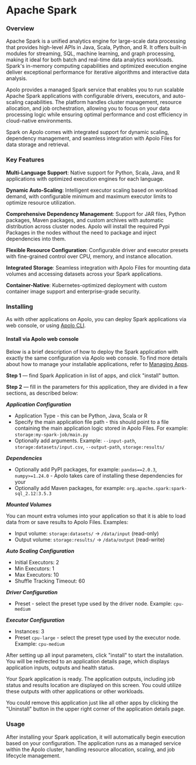 # Apache Spark

### Overview

Apache Spark is a unified analytics engine for large-scale data processing that provides high-level APIs in Java, Scala, Python, and R. It offers built-in modules for streaming, SQL, machine learning, and graph processing, making it ideal for both batch and real-time data analytics workloads. Spark's in-memory computing capabilities and optimized execution engine deliver exceptional performance for iterative algorithms and interactive data analysis.

Apolo provides a managed Spark service that enables you to run scalable Apache Spark applications with configurable drivers, executors, and auto-scaling capabilities. The platform handles cluster management, resource allocation, and job orchestration, allowing you to focus on your data processing logic while ensuring optimal performance and cost efficiency in cloud-native environments.

Spark on Apolo comes with integrated support for dynamic scaling, dependency management, and seamless integration with Apolo Files for data storage and retrieval.

### Key Features

**Multi-Language Support**: Native support for Python, Scala, Java, and R applications with optimized execution engines for each language.

**Dynamic Auto-Scaling**: Intelligent executor scaling based on workload demand, with configurable minimum and maximum executor limits to optimize resource utilization.

**Comprehensive Dependency Management**: Support for JAR files, Python packages, Maven packages, and custom archives with automatic distribution across cluster nodes. Apolo will install the required Pypi Packages in the nodes without the need to package and inject dependencies into them.

**Flexible Resource Configuration**: Configurable driver and executor presets with fine-grained control over CPU, memory, and instance allocation.

**Integrated Storage**: Seamless integration with Apolo Files for mounting data volumes and accessing datasets across your Spark applications.

**Container-Native**: Kubernetes-optimized deployment with custom container image support and enterprise-grade security.

### Installing

As with other applications on Apolo, you can deploy Spark applications via web console, or using [Apolo CLI](../../../../apolo-concepts-cli/apps/installable-apps/available-apps/apache-spark.md).

#### Install via Apolo web console

Below is a brief description of how to deploy the Spark application with exactly the same configuration via Apolo web console. To find more details about how to manage your installable applications, refer to [Managing Apps](../managing-apps.md).

**Step 1** — find Spark Application in list of apps, and click "install" button.

**Step 2** — fill in the parameters for this application, they are divided in a few sections, as described below:

_**Application Configuration**_

* Application Type - this can be Python, Java, Scala or R
* Specify the main application file path - this should point to a file containing the main application logic stored in Apolo Files. For example: `storage:my-spark-job/main.py`
* Optionally add arguments. Example: `--input-path`, `storage:datasets/input.csv`, `--output-path`, `storage:results/`

_**Dependencies**_

* Optionally add PyPI packages, for example: `pandas==2.0.3`, `numpy>=1.24.0` - Apolo takes care of installing these dependencies for your
* Optionally add Maven packages, for example: `org.apache.spark:spark-sql_2.12:3.5.3`

_**Mounted Volumes**_

You can mount extra volumes into your application so that it is able to load data from or save results to Apolo Files. Examples:

* Input volume: `storage:datasets/` → `/data/input` (read-only)
* Output volume: `storage:results/` → `/data/output` (read-write)

_**Auto Scaling Configuration**_

* Initial Executors: 2
* Min Executors: 1
* Max Executors: 10
* Shuffle Tracking Timeout: 60

_**Driver Configuration**_

* Preset - select the preset type used by the driver node. Example: `cpu-medium`

_**Executor Configuration**_

* Instances: 3
* Preset `cpu-large` - select the preset type used by the executor node. Example: `cpu-medium`

After setting up all input parameters, click "install" to start the installation. You will be redirected to an application details page, which displays application inputs, outputs and health status.

Your Spark application is ready. The application outputs, including job status and results location are displayed on this screen. You could utilize these outputs with other applications or other workloads.

You could remove this application just like all other apps by clicking the "Uninstall" button in the upper right corner of the application details page.

### Usage

After installing your Spark application, it will automatically begin execution based on your configuration. The application runs as a managed service within the Apolo cluster, handling resource allocation, scaling, and job lifecycle management.
